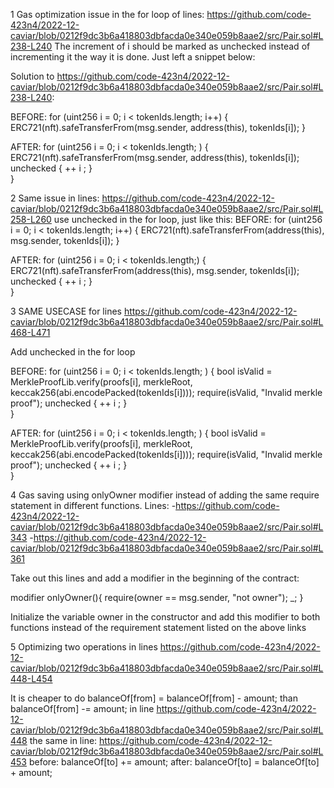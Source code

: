 1 Gas optimization issue in the for loop of lines:
https://github.com/code-423n4/2022-12-caviar/blob/0212f9dc3b6a418803dbfacda0e340e059b8aae2/src/Pair.sol#L238-L240
The increment of i should be marked as unchecked instead of incrementing it the way it is done. Just left a snippet below:

Solution to https://github.com/code-423n4/2022-12-caviar/blob/0212f9dc3b6a418803dbfacda0e340e059b8aae2/src/Pair.sol#L238-L240:

BEFORE:
for (uint256 i = 0; i < tokenIds.length; i++) {
            ERC721(nft).safeTransferFrom(msg.sender, address(this), tokenIds[i]);
        }

AFTER:
for (uint256 i = 0; i < tokenIds.length; ) {
    ERC721(nft).safeTransferFrom(msg.sender, address(this), tokenIds[i]);
    unchecked {   ++ i ; }        
}

2 Same issue in lines: https://github.com/code-423n4/2022-12-caviar/blob/0212f9dc3b6a418803dbfacda0e340e059b8aae2/src/Pair.sol#L258-L260
use unchecked in the for loop, just like this:
BEFORE:
 for (uint256 i = 0; i < tokenIds.length; i++) {
            ERC721(nft).safeTransferFrom(address(this), msg.sender, tokenIds[i]);
        }

AFTER:
 for (uint256 i = 0; i < tokenIds.length;) {
            ERC721(nft).safeTransferFrom(address(this), msg.sender, tokenIds[i]);
unchecked {   ++ i ; }      
        }

3 SAME USECASE for lines https://github.com/code-423n4/2022-12-caviar/blob/0212f9dc3b6a418803dbfacda0e340e059b8aae2/src/Pair.sol#L468-L471

Add unchecked in the for loop

BEFORE:
for (uint256 i = 0; i < tokenIds.length; ) {
            bool isValid = MerkleProofLib.verify(proofs[i], merkleRoot, keccak256(abi.encodePacked(tokenIds[i])));
            require(isValid, "Invalid merkle proof");
unchecked {   ++ i ; }    
        }

AFTER:
for (uint256 i = 0; i < tokenIds.length; ) {
            bool isValid = MerkleProofLib.verify(proofs[i], merkleRoot, keccak256(abi.encodePacked(tokenIds[i])));
            require(isValid, "Invalid merkle proof");
unchecked {   ++ i ; }    
        }


4 Gas saving using onlyOwner modifier instead of adding the same require statement in different functions.
Lines: 
-https://github.com/code-423n4/2022-12-caviar/blob/0212f9dc3b6a418803dbfacda0e340e059b8aae2/src/Pair.sol#L343
-https://github.com/code-423n4/2022-12-caviar/blob/0212f9dc3b6a418803dbfacda0e340e059b8aae2/src/Pair.sol#L361

Take out this lines and add a modifier in the beginning of the contract:

modifier onlyOwner(){
require(owner == msg.sender, "not owner");
_;
}

Initialize the variable owner in the constructor and add this modifier to both functions instead of the requirement statement listed on the above links

5 Optimizing two operations in lines https://github.com/code-423n4/2022-12-caviar/blob/0212f9dc3b6a418803dbfacda0e340e059b8aae2/src/Pair.sol#L448-L454

It is cheaper to do  balanceOf[from] = balanceOf[from] - amount;  than balanceOf[from] -= amount; in line https://github.com/code-423n4/2022-12-caviar/blob/0212f9dc3b6a418803dbfacda0e340e059b8aae2/src/Pair.sol#L448
the same in line: https://github.com/code-423n4/2022-12-caviar/blob/0212f9dc3b6a418803dbfacda0e340e059b8aae2/src/Pair.sol#L453
before: balanceOf[to] += amount;  after: balanceOf[to] = balanceOf[to] + amount;